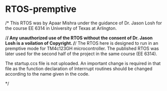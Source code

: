 # RTOS-premptive
/*
This RTOS was by Apaar Mishra under the guidance of Dr. Jason Losh for the course EE 6314 in
University of Texas at Arlington.

/****************************/
Any unauthorized use of the RTOS without the consent of Dr. Jason Losh is a voilation of Copyright.
/****************************/
The RTOS here is designed to run in an premptive mode for TM4c123GH microcontroller. 
The published RTOS was later used for the second half of the project in the same course (EE 6314).

The startup.ccs file is not uploaded. An important change is required in that file as the function 
declaration of Interrrupt routines should be changed according to the name given in the code.


*/
